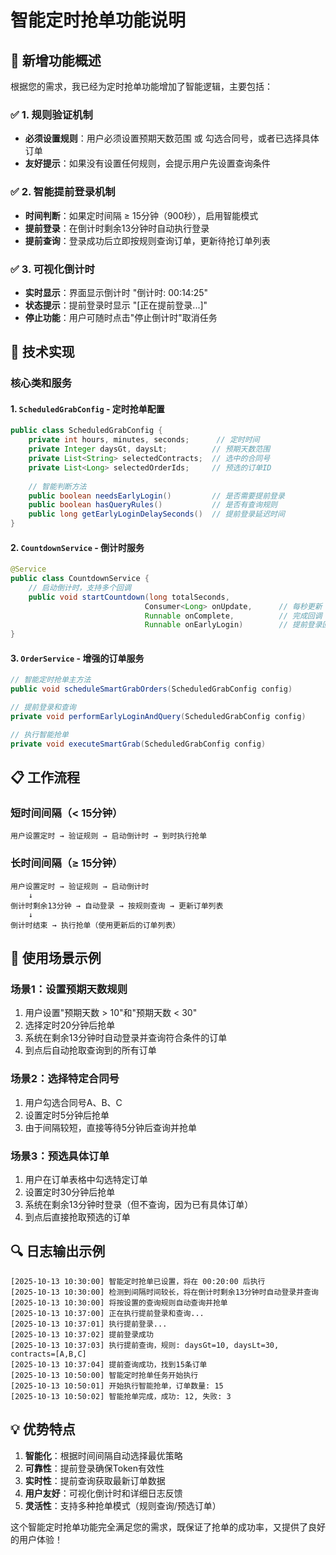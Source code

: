 # 智能定时抢单功能说明

## 🚀 新增功能概述

根据您的需求，我已经为定时抢单功能增加了智能逻辑，主要包括：

### ✅ 1. 规则验证机制
- **必须设置规则**：用户必须设置预期天数范围 或 勾选合同号，或者已选择具体订单
- **友好提示**：如果没有设置任何规则，会提示用户先设置查询条件

### ✅ 2. 智能提前登录机制
- **时间判断**：如果定时间隔 ≥ 15分钟（900秒），启用智能模式
- **提前登录**：在倒计时剩余13分钟时自动执行登录
- **提前查询**：登录成功后立即按规则查询订单，更新待抢订单列表

### ✅ 3. 可视化倒计时
- **实时显示**：界面显示倒计时 "倒计时: 00:14:25"
- **状态提示**：提前登录时显示 "[正在提前登录...]"
- **停止功能**：用户可随时点击"停止倒计时"取消任务

## 🔧 技术实现

### 核心类和服务

#### 1. `ScheduledGrabConfig` - 定时抢单配置
```java
public class ScheduledGrabConfig {
    private int hours, minutes, seconds;      // 定时时间
    private Integer daysGt, daysLt;          // 预期天数范围
    private List<String> selectedContracts;  // 选中的合同号
    private List<Long> selectedOrderIds;     // 预选的订单ID
    
    // 智能判断方法
    public boolean needsEarlyLogin()         // 是否需要提前登录
    public boolean hasQueryRules()           // 是否有查询规则
    public long getEarlyLoginDelaySeconds()  // 提前登录延迟时间
}
```

#### 2. `CountdownService` - 倒计时服务
```java
@Service
public class CountdownService {
    // 启动倒计时，支持多个回调
    public void startCountdown(long totalSeconds, 
                              Consumer<Long> onUpdate,      // 每秒更新
                              Runnable onComplete,          // 完成回调
                              Runnable onEarlyLogin)        // 提前登录回调
}
```

#### 3. `OrderService` - 增强的订单服务
```java
// 智能定时抢单主方法
public void scheduleSmartGrabOrders(ScheduledGrabConfig config)

// 提前登录和查询
private void performEarlyLoginAndQuery(ScheduledGrabConfig config)

// 执行智能抢单
private void executeSmartGrab(ScheduledGrabConfig config)
```

## 📋 工作流程

### 短时间间隔（< 15分钟）
```
用户设置定时 → 验证规则 → 启动倒计时 → 到时执行抢单
```

### 长时间间隔（≥ 15分钟）
```
用户设置定时 → 验证规则 → 启动倒计时 
    ↓
倒计时剩余13分钟 → 自动登录 → 按规则查询 → 更新订单列表
    ↓
倒计时结束 → 执行抢单（使用更新后的订单列表）
```

## 🎯 使用场景示例

### 场景1：设置预期天数规则
1. 用户设置"预期天数 > 10"和"预期天数 < 30"
2. 选择定时20分钟后抢单
3. 系统在剩余13分钟时自动登录并查询符合条件的订单
4. 到点后自动抢取查询到的所有订单

### 场景2：选择特定合同号
1. 用户勾选合同号A、B、C
2. 设置定时5分钟后抢单  
3. 由于间隔较短，直接等待5分钟后查询并抢单

### 场景3：预选具体订单
1. 用户在订单表格中勾选特定订单
2. 设置定时30分钟后抢单
3. 系统在剩余13分钟时登录（但不查询，因为已有具体订单）
4. 到点后直接抢取预选的订单

## 🔍 日志输出示例

```
[2025-10-13 10:30:00] 智能定时抢单已设置，将在 00:20:00 后执行
[2025-10-13 10:30:00] 检测到间隔时间较长，将在倒计时剩余13分钟时自动登录并查询
[2025-10-13 10:30:00] 将按设置的查询规则自动查询并抢单
[2025-10-13 10:37:00] 正在执行提前登录和查询...
[2025-10-13 10:37:01] 执行提前登录...
[2025-10-13 10:37:02] 提前登录成功
[2025-10-13 10:37:03] 执行提前查询，规则: daysGt=10, daysLt=30, contracts=[A,B,C]
[2025-10-13 10:37:04] 提前查询成功，找到15条订单
[2025-10-13 10:50:00] 智能定时抢单任务开始执行
[2025-10-13 10:50:01] 开始执行智能抢单，订单数量: 15
[2025-10-13 10:50:02] 智能抢单完成，成功: 12, 失败: 3
```

## 💡 优势特点

1. **智能化**：根据时间间隔自动选择最优策略
2. **可靠性**：提前登录确保Token有效性
3. **实时性**：提前查询获取最新订单数据
4. **用户友好**：可视化倒计时和详细日志反馈
5. **灵活性**：支持多种抢单模式（规则查询/预选订单）

这个智能定时抢单功能完全满足您的需求，既保证了抢单的成功率，又提供了良好的用户体验！